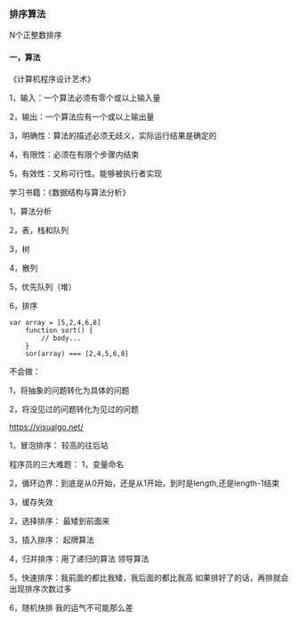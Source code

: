 ### 排序算法
N个正整数排序

#### 一，算法
《计算机程序设计艺术》

1，输入：一个算法必须有零个或以上输入量

2，输出：一个算法应有一个或以上输出量

3，明确性：算法的描述必须无歧义，实际运行结果是确定的

4，有限性：必须在有限个步骤内结束

5，有效性：又称可行性。能够被执行者实现

学习书籍：《数据结构与算法分析》

1，算法分析

2，表，栈和队列

3，树

4，散列

5，优先队列（堆）

6，排序
```
var array = [5,2,4,6,8]
	function sort() {
		// body...
	}
	sor(array) === [2,4,5,6,8]
```

不会做：

1，将抽象的问题转化为具体的问题

2，将没见过的问题转化为见过的问题


https://visualgo.net/


1，冒泡排序：
较高的往后站

程序员的三大难题：
1，变量命名

2，循环边界：到底是从0开始，还是从1开始，到时是length,还是length-1结束

3，缓存失效


2，选择排序：
最矮到前面来

3，插入排序：
起牌算法

4，归并排序：用了递归的算法
领导算法

5，快速排序：我前面的都比我矮，我后面的都比我高
如果排好了的话，再排就会出现排序次数过多

6，随机快排
我的运气不可能那么差

